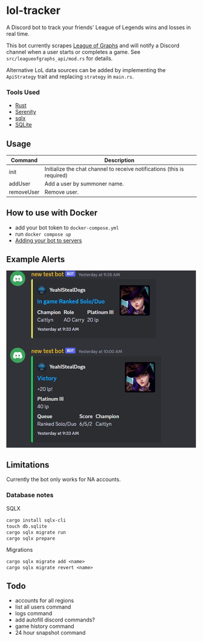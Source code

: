 # lol-tracker

A Discord bot to track your friends' League of Legends wins and losses in real time.

This bot currently scrapes [League of Graphs](https://www.leagueofgraphs.com/) and will notify a Discord channel when a user starts or completes a game. See `src/leagueofgraphs_api/mod.rs` for details.

Alternative LoL data sources can be added by implementing the `ApiStrategy` trait and replacing `strategy` in `main.rs`.

### Tools Used

- [Rust](https://www.rust-lang.org/)
- [Serenity](https://github.com/serenity-rs/serenity)
- [sqlx](https://github.com/launchbadge/sqlx)
- [SQLite](https://www.sqlite.org/index.html)

## Usage

| Command    | Description                                                             |
| ---------- | ----------------------------------------------------------------------- |
| init       | Initialize the chat channel to receive notifications (this is required) |
| addUser    | Add a user by summoner name.                                            |
| removeUser | Remove user.                                                            |

## How to use with Docker

- add your bot token to `docker-compose.yml`
- run `docker compose up`
- [Adding your bot to servers](https://discordjs.guide/preparations/adding-your-bot-to-servers.html#bot-invite-links)

## Example Alerts

![screenshot1](screenshots/screenshot1.jpg)

## Limitations

Currently the bot only works for NA accounts.

### Database notes

SQLX

```
cargo install sqlx-cli
touch db.sqlite
cargo sqlx migrate run
cargo sqlx prepare
```

Migrations

```
cargo sqlx migrate add <name>
cargo sqlx migrate revert <name>
```

## Todo

- accounts for all regions
- list all users command
- logs command
- add autofill discord commands?
- game history command
- 24 hour snapshot command
